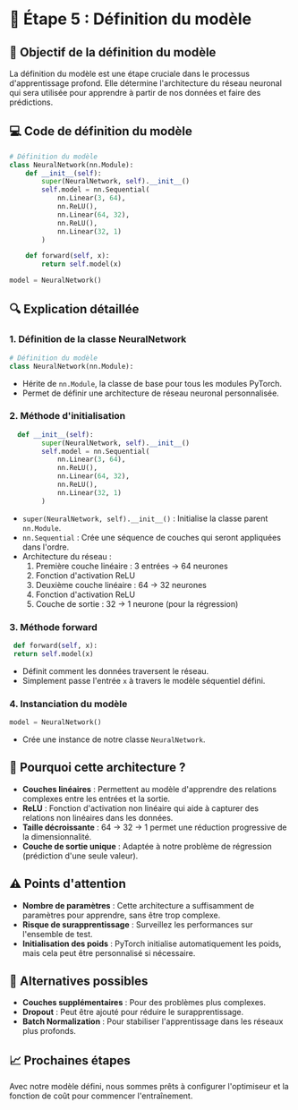 # 🧠 Étape 5 : Définition du modèle

## 🎯 Objectif de la définition du modèle

La définition du modèle est une étape cruciale dans le processus d'apprentissage profond. Elle détermine l'architecture du réseau neuronal qui sera utilisée pour apprendre à partir de nos données et faire des prédictions.

## 💻 Code de définition du modèle

```python
# Définition du modèle
class NeuralNetwork(nn.Module):
    def __init__(self):
        super(NeuralNetwork, self).__init__()
        self.model = nn.Sequential(
            nn.Linear(3, 64),
            nn.ReLU(),
            nn.Linear(64, 32),
            nn.ReLU(),
            nn.Linear(32, 1)
        )

    def forward(self, x):
        return self.model(x)

model = NeuralNetwork()
```


## 🔍 Explication détaillée

### 1. Définition de la classe NeuralNetwork
```python
# Définition du modèle
class NeuralNetwork(nn.Module):
```
- Hérite de `nn.Module`, la classe de base pour tous les modules PyTorch.
- Permet de définir une architecture de réseau neuronal personnalisée.

### 2. Méthode d'initialisation
```python
  def __init__(self):
        super(NeuralNetwork, self).__init__()
        self.model = nn.Sequential(
            nn.Linear(3, 64),
            nn.ReLU(),
            nn.Linear(64, 32),
            nn.ReLU(),
            nn.Linear(32, 1)
        )
```
- `super(NeuralNetwork, self).__init__()` : Initialise la classe parent `nn.Module`.
- `nn.Sequential` : Crée une séquence de couches qui seront appliquées dans l'ordre.
- Architecture du réseau :
  1. Première couche linéaire : 3 entrées -> 64 neurones
  2. Fonction d'activation ReLU
  3. Deuxième couche linéaire : 64 -> 32 neurones
  4. Fonction d'activation ReLU
  5. Couche de sortie : 32 -> 1 neurone (pour la régression)

### 3. Méthode forward
```python
 def forward(self, x):
 return self.model(x)
```

- Définit comment les données traversent le réseau.
- Simplement passe l'entrée `x` à travers le modèle séquentiel défini.

### 4. Instanciation du modèle
```python
model = NeuralNetwork()
```
- Crée une instance de notre classe `NeuralNetwork`.

## 🧠 Pourquoi cette architecture ?

- **Couches linéaires** : Permettent au modèle d'apprendre des relations complexes entre les entrées et la sortie.
- **ReLU** : Fonction d'activation non linéaire qui aide à capturer des relations non linéaires dans les données.
- **Taille décroissante** : 64 -> 32 -> 1 permet une réduction progressive de la dimensionnalité.
- **Couche de sortie unique** : Adaptée à notre problème de régression (prédiction d'une seule valeur).

## ⚠️ Points d'attention

- **Nombre de paramètres** : Cette architecture a suffisamment de paramètres pour apprendre, sans être trop complexe.
- **Risque de surapprentissage** : Surveillez les performances sur l'ensemble de test.
- **Initialisation des poids** : PyTorch initialise automatiquement les poids, mais cela peut être personnalisé si nécessaire.

## 🔄 Alternatives possibles

- **Couches supplémentaires** : Pour des problèmes plus complexes.
- **Dropout** : Peut être ajouté pour réduire le surapprentissage.
- **Batch Normalization** : Pour stabiliser l'apprentissage dans les réseaux plus profonds.

## 📈 Prochaines étapes

Avec notre modèle défini, nous sommes prêts à configurer l'optimiseur et la fonction de coût pour commencer l'entraînement.








